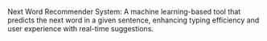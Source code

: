 Next Word Recommender System: A machine learning-based tool that predicts the next word in a given sentence, enhancing typing efficiency and user experience with real-time suggestions.
